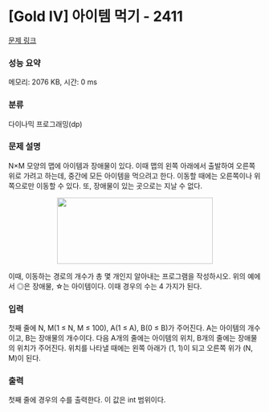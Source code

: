 # [Gold IV] 아이템 먹기 - 2411 

[문제 링크](https://www.acmicpc.net/problem/2411) 

### 성능 요약

메모리: 2076 KB, 시간: 0 ms

### 분류

다이나믹 프로그래밍(dp)

### 문제 설명

<p>N×M 모양의 맵에 아이템과 장애물이 있다. 이때 맵의 왼쪽 아래에서 출발하여 오른쪽 위로 가려고 하는데, 중간에 모든 아이템을 먹으려고 한다. 이동할 때에는 오른쪽이나 위쪽으로만 이동할 수 있다. 또, 장애물이 있는 곳으로는 지날 수 없다.</p>

<p style="text-align: center;"><img alt="" src="https://www.acmicpc.net/JudgeOnline/upload/201103/Screen%20shot%202011-03-13%20at%205_27_27%20PM.png" style="height:132px; width:310px"></p>

<p>이때, 이동하는 경로의 개수가 총 몇 개인지 알아내는 프로그램을 작성하시오. 위의 예에서 ◎은 장애물, ☆는 아이템이다. 이때 경우의 수는 4 가지가 된다.</p>

### 입력 

 <p>첫째 줄에 N, M(1 ≤ N, M ≤ 100), A(1 ≤ A), B(0 ≤ B)가 주어진다. A는 아이템의 개수이고, B는 장애물의 개수이다. 다음 A개의 줄에는 아이템의 위치, B개의 줄에는 장애물의 위치가 주어진다. 위치를 나타낼 때에는 왼쪽 아래가 (1, 1)이 되고 오른쪽 위가 (N, M)이 된다.</p>

### 출력 

 <p>첫째 줄에 경우의 수를 출력한다. 이 값은 int 범위이다.</p>

